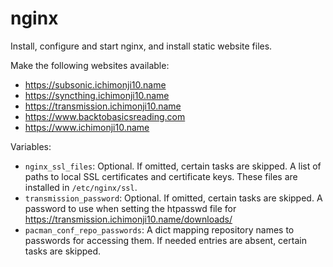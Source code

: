 nginx
=====

Install, configure and start nginx, and install static website files.

Make the following websites available:

* https://subsonic.ichimonji10.name
* https://syncthing.ichimonji10.name
* https://transmission.ichimonji10.name
* https://www.backtobasicsreading.com
* https://www.ichimonji10.name

Variables:

* `nginx_ssl_files`: Optional. If omitted, certain tasks are skipped. A list of
  paths to local SSL certificates and certificate keys. These files are
  installed in `/etc/nginx/ssl`.
* `transmission_password`: Optional. If omitted, certain tasks are skipped. A
  password to use when setting the htpasswd file for
  https://transmission.ichimonji10.name/downloads/
* `pacman_conf_repo_passwords`: A dict mapping repository names to passwords for
  accessing them. If needed entries are absent, certain tasks are skipped.
